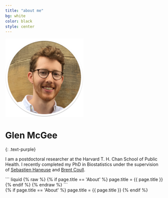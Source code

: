 ```yaml
---
title: "about me"
bg: white
color: black
style: center
---
```



<img src="img/headshot1sh.png" height="250px" width="250px">
      
# Glen McGee
{: .text-purple}

<span class="fa-stack subtlecircle" style="font-size:25px; background:white">
  <i class="fa fa-circle fa-stack-2x text-white"></i>
  <a href="mailto:glen_mcgee@hsph.harvard.edu"><i class="fa fa-envelope fa-stack-1x text-black"></i></a>
</span>
<span class="fa-stack subtlecircle" style="font-size:25px; background:white">
  <i class="fa fa-circle fa-stack-2x text-white"></i>
  <a href="https://github.com/glenmcgee"><i class="fa fa-github fa-stack-1x text-black"></i></a>
</span>
<span class="fa-stack subtlecircle" style="font-size:25px; background:white">
  <i class="fa fa-circle fa-stack-2x text-white"></i>
  <a href="https://scholar.google.com/citations?user=Fe524GEAAAAJ&hl=en&oi=ao"><i class="fa fa-google fa-stack-1x text-black"></i></a>
</span>

I am a postdoctoral researcher at the Harvard T. H. Chan School of Public Health. I recently completed my PhD in Biostatistics under the supervision of [Sebastien Haneuse](https://www.hsph.harvard.edu/sebastien-haneuse/) and [Brent Coull](https://www.hsph.harvard.edu/brent-coull/).

<div class="row">
<div class="col-md-6">
``` liquid
{% raw %}
{% if page.title == 'About' %}
page.title = {{ page.title }}
{% endif %}
{% endraw %}
```
</div>
<div class="col-md-6">
{% if page.title == 'About' %}
page.title = {{ page.title }}
{% endif %}
</div>
</div>

<!--<span id="forkongithub">
  <a href="{{ site.source_link }}" class="bg-black">
    Fork me on GitHub
  </a>
</span>-->
